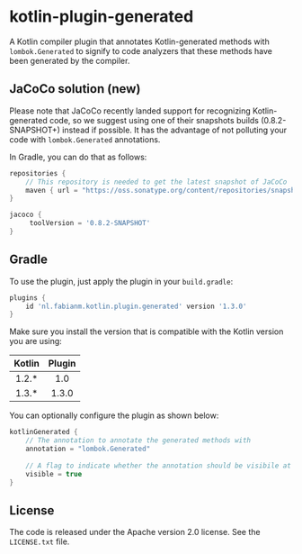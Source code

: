 # kotlin-plugin-generated
A Kotlin compiler plugin that annotates Kotlin-generated methods with `lombok.Generated` to signify to code analyzers
that these methods have been generated by the compiler.

## JaCoCo solution (new)
Please note that JaCoCo recently landed support for recognizing Kotlin-generated
code, so we suggest using one of their snapshots builds (0.8.2-SNAPSHOT+) instead if possible.
It has the advantage of not polluting your code with `lombok.Generated` annotations.

In Gradle, you can do that as follows:

```groovy
repositories {
    // This repository is needed to get the latest snapshot of JaCoCo
    maven { url = "https://oss.sonatype.org/content/repositories/snapshots" }
}

jacoco {
     toolVersion = '0.8.2-SNAPSHOT'
}
```

## Gradle
To use the plugin, just apply the plugin in your `build.gradle`:

```groovy
plugins {
    id 'nl.fabianm.kotlin.plugin.generated' version '1.3.0'
}
```

Make sure you install the version that is compatible with the Kotlin
version you are using:

| **Kotlin** | **Plugin** |
|:----------:|:----------:|
|    1.2.*   |     1.0    |
|    1.3.*   |    1.3.0   |

You can optionally configure the plugin as shown below:

```groovy
kotlinGenerated {
    // The annotation to annotate the generated methods with
    annotation = "lombok.Generated"
    
    // A flag to indicate whether the annotation should be visibile at runtime
    visible = true
}
```

## License
The code is released under the Apache version 2.0 license. See the 
`LICENSE.txt` file.
